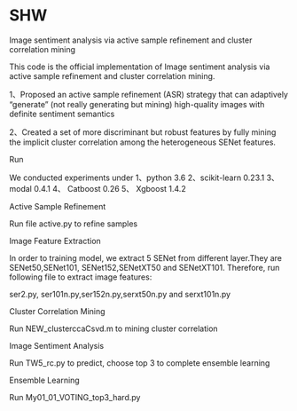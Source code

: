 # SHW
Image sentiment analysis via active sample refinement and cluster correlation mining

This code is the official implementation of Image sentiment analysis via active sample refinement and cluster correlation mining.

1、Proposed an active sample refinement (ASR) strategy that can adaptively “generate” (not really generating but mining) high-quality images with definite sentiment semantics

2、Created a set of more discriminant but robust features by fully mining the implicit cluster correlation among the heterogeneous SENet features.

Run

We conducted experiments under
1、python 3.6
2、scikit-learn 0.23.1
3、modal 0.4.1
4、	Catboost 0.26
5、	Xgboost 1.4.2

Active Sample Refinement

Run file active.py to refine samples

Image Feature Extraction

In order to training model, we extract 5 SENet from different layer.They are SENet50,SENet101, SENet152,SENetXT50 and SENetXT101. Therefore, run following file to extract image features:

ser2.py, ser101n.py,ser152n.py,serxt50n.py and serxt101n.py

Cluster Correlation Mining

Run NEW_clusterccaCsvd.m to mining cluster correlation

Image Sentiment Analysis

Run TW5_rc.py to predict, choose top 3 to complete ensemble learning 

Ensemble Learning

Run My01_01_VOTING_top3_hard.py


